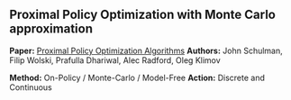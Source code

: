 ## Proximal Policy Optimization with Monte Carlo approximation

**Paper:** [Proximal Policy Optimization Algorithms](https://arxiv.org/abs/1707.06347)
**Authors:** John Schulman, Filip Wolski, Prafulla Dhariwal, Alec Radford, Oleg Klimov

**Method:** On-Policy / Monte-Carlo / Model-Free
**Action:** Discrete and Continuous
